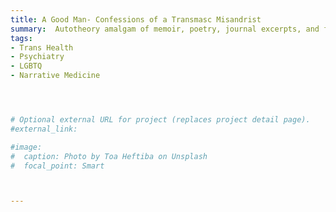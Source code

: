```yaml
---
title: A Good Man- Confessions of a Transmasc Misandrist
summary:  Autotheory amalgam of memoir, poetry, journal excerpts, and feminist, queer, trans theory exploring the binds of gender and transness, and probing the bounds of non-toxic masculinity [book manuscript submitted]
tags:
- Trans Health
- Psychiatry
- LGBTQ
- Narrative Medicine




# Optional external URL for project (replaces project detail page).
#external_link: 

#image:
#  caption: Photo by Toa Heftiba on Unsplash
#  focal_point: Smart



---
```

